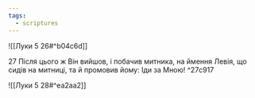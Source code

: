 ```yaml
---
tags:
  - scriptures
---
```


![[Луки 5 26#^b04c6d]]

27 Після цього ж Він вийшов, і побачив митника, на ймення Левія, що сидів на митниці, та й промовив йому: Іди за Мною! ^27c917

![[Луки 5 28#^ea2aa2]]